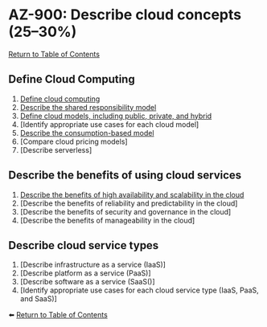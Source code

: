 # AZ-900: Describe cloud concepts (25–30%)

[Return to Table of Contents](../README.md)

## Define Cloud Computing

1. [Define cloud computing](10-Define-cloud-computing.md)
1. [Describe the shared responsibility model](11-Shared-responsibility-model.md)
1. [Define cloud models, including public, private, and hybrid](12-Define-cloud-models.md)
1. [Identify appropriate use cases for each cloud model]
1. [Describe the consumption-based model](13-Describe-the-consumption-based-model.md)
1. [Compare cloud pricing models]
1. [Describe serverless]

## Describe the benefits of using cloud services

1. [Describe the benefits of high availability and scalability in the cloud](21-Describe-the-benefits-of-high-availability-and-scalability-in-the-cloud.md)
1. [Describe the benefits of reliability and predictability in the cloud]
1. [Describe the benefits of security and governance in the cloud]
1. [Describe the benefits of manageability in the cloud]

## Describe cloud service types

1. [Describe infrastructure as a service (IaaS)]
1. [Describe platform as a service (PaaS)]
1. [Describe software as a service (SaaS()]
1. [Identify appropriate use cases for each cloud service type (IaaS, PaaS, and SaaS)]

⬅️ [Return to Table of Contents](../README.md)